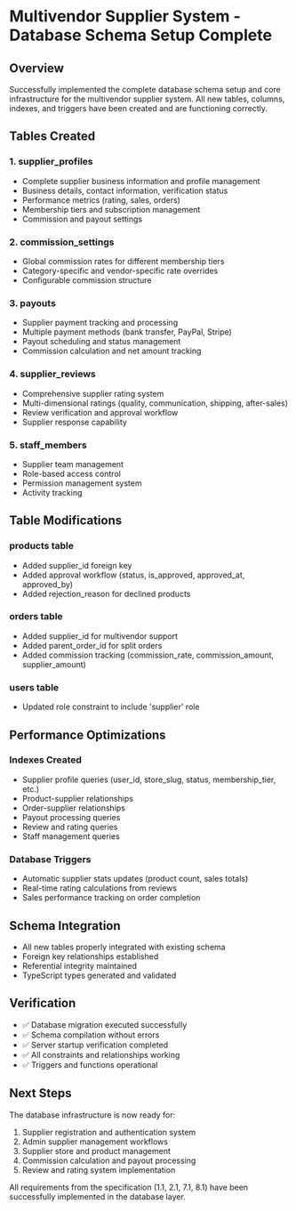 # Multivendor Supplier System - Database Schema Setup Complete

## Overview
Successfully implemented the complete database schema setup and core infrastructure for the multivendor supplier system. All new tables, columns, indexes, and triggers have been created and are functioning correctly.

## Tables Created

### 1. supplier_profiles
- Complete supplier business information and profile management
- Business details, contact information, verification status
- Performance metrics (rating, sales, orders)
- Membership tiers and subscription management
- Commission and payout settings

### 2. commission_settings
- Global commission rates for different membership tiers
- Category-specific and vendor-specific rate overrides
- Configurable commission structure

### 3. payouts
- Supplier payment tracking and processing
- Multiple payment methods (bank transfer, PayPal, Stripe)
- Payout scheduling and status management
- Commission calculation and net amount tracking

### 4. supplier_reviews
- Comprehensive supplier rating system
- Multi-dimensional ratings (quality, communication, shipping, after-sales)
- Review verification and approval workflow
- Supplier response capability

### 5. staff_members
- Supplier team management
- Role-based access control
- Permission management system
- Activity tracking

## Table Modifications

### products table
- Added supplier_id foreign key
- Added approval workflow (status, is_approved, approved_at, approved_by)
- Added rejection_reason for declined products

### orders table
- Added supplier_id for multivendor support
- Added parent_order_id for split orders
- Added commission tracking (commission_rate, commission_amount, supplier_amount)

### users table
- Updated role constraint to include 'supplier' role

## Performance Optimizations

### Indexes Created
- Supplier profile queries (user_id, store_slug, status, membership_tier, etc.)
- Product-supplier relationships
- Order-supplier relationships
- Payout processing queries
- Review and rating queries
- Staff management queries

### Database Triggers
- Automatic supplier stats updates (product count, sales totals)
- Real-time rating calculations from reviews
- Sales performance tracking on order completion

## Schema Integration
- All new tables properly integrated with existing schema
- Foreign key relationships established
- Referential integrity maintained
- TypeScript types generated and validated

## Verification
- ✅ Database migration executed successfully
- ✅ Schema compilation without errors
- ✅ Server startup verification completed
- ✅ All constraints and relationships working
- ✅ Triggers and functions operational

## Next Steps
The database infrastructure is now ready for:
1. Supplier registration and authentication system
2. Admin supplier management workflows
3. Supplier store and product management
4. Commission calculation and payout processing
5. Review and rating system implementation

All requirements from the specification (1.1, 2.1, 7.1, 8.1) have been successfully implemented in the database layer.